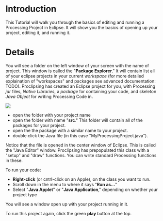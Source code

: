 # Introduction #

This Tutorial will walk you through the basics of editing and running a Processing Project in Eclipse.  It will show you the basics of opening up your project, editing it, and running it.


# Details #

You will see a folder on the left window of your screen with the name of project.  This window is called the "**Package Explorer**."  It will contain list all of your eclipse projects in your current _workspace_ (for more detailed explaination of "workspaces" and packages see advanced documentation: TODO).  Proclipsing has created an Eclipse project for you, with Processing _jar_ files, _Native Libraries_, a _package_ for containing your code, and skeleton _Java Object_ for writing Processing Code in.

<img src='http://12.media.tumblr.com/tumblr_kr234uMeGp1qzqc80o1_500.png' />

  * open the folder with your project name
  * open the folder with name "**src**."  This folder will contain all of the packages for your project.
  * open the the package with a similar name to your project.
  * double click the Java file (in this case "MyProcessingProject.java").

Notice that the file is opened in the center window of Eclipse.  This is called the "Java Editor" window.  Proclipsing has prepopulated this class with a "setup" and "draw" functions.  You can write standard Processing functions in these.

To run your code:

  * **Right-click** (or cntrl-click on an Apple), on the class you want to run.
  * Scroll down in the menu to where it says "**Run as...**"
  * Select "**Java Applet**" or "**Java Application**," depending on whether your project type

You will see a window open up with your project running in it.

To run this project again, click the green **play** button at the top.